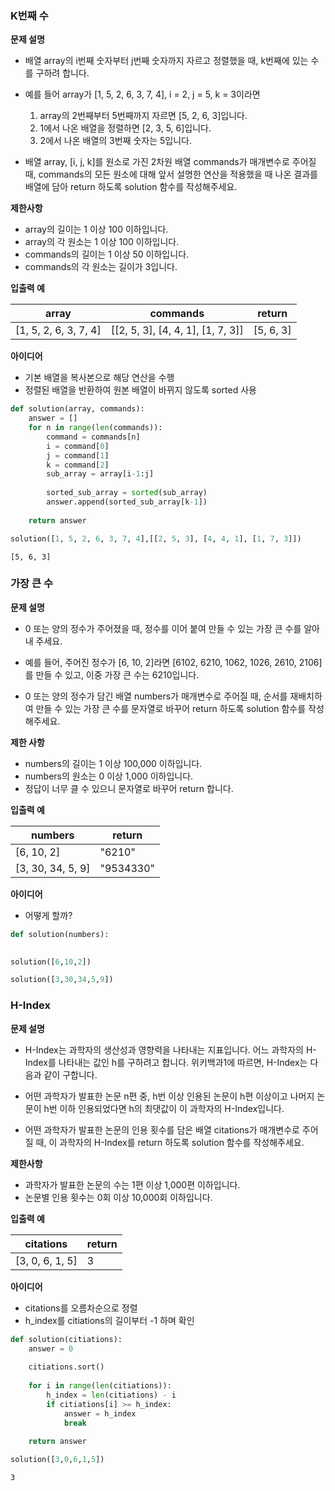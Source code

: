 ### K번째 수

**문제 설명**
- 배열 array의 i번째 숫자부터 j번째 숫자까지 자르고 정렬했을 때, k번째에 있는 수를 구하려 합니다.

- 예를 들어 array가 [1, 5, 2, 6, 3, 7, 4], i = 2, j = 5, k = 3이라면
    1. array의 2번째부터 5번째까지 자르면 [5, 2, 6, 3]입니다.
    2. 1에서 나온 배열을 정렬하면 [2, 3, 5, 6]입니다.
    3. 2에서 나온 배열의 3번째 숫자는 5입니다.
- 배열 array, [i, j, k]를 원소로 가진 2차원 배열 commands가 매개변수로 주어질 때, commands의 모든 원소에 대해 앞서 설명한 연산을 적용했을 때 나온 결과를 배열에 담아 return 하도록 solution 함수를 작성해주세요.

**제한사항**
- array의 길이는 1 이상 100 이하입니다.
- array의 각 원소는 1 이상 100 이하입니다.
- commands의 길이는 1 이상 50 이하입니다.
- commands의 각 원소는 길이가 3입니다.

**입출력 예**

|array|commands|return|
|---|---|---|
|[1, 5, 2, 6, 3, 7, 4]|[[2, 5, 3], [4, 4, 1], [1, 7, 3]]|[5, 6, 3]|

**아이디어**
- 기본 배열을 복사본으로 해당 연산을 수행
- 정렬된 배열을 반환하여 원본 배열이 바뀌지 않도록 sorted 사용


```python
def solution(array, commands):
    answer = []
    for n in range(len(commands)):
        command = commands[n]
        i = command[0]
        j = command[1]
        k = command[2]
        sub_array = array[i-1:j]
        
        sorted_sub_array = sorted(sub_array)
        answer.append(sorted_sub_array[k-1])
    
    return answer
```


```python
solution([1, 5, 2, 6, 3, 7, 4],[[2, 5, 3], [4, 4, 1], [1, 7, 3]])
```




    [5, 6, 3]



### 가장 큰 수

**문제 설명**
- 0 또는 양의 정수가 주어졌을 때, 정수를 이어 붙여 만들 수 있는 가장 큰 수를 알아내 주세요.

- 예를 들어, 주어진 정수가 [6, 10, 2]라면 [6102, 6210, 1062, 1026, 2610, 2106]를 만들 수 있고, 이중 가장 큰 수는 6210입니다.

- 0 또는 양의 정수가 담긴 배열 numbers가 매개변수로 주어질 때, 순서를 재배치하여 만들 수 있는 가장 큰 수를 문자열로 바꾸어 return 하도록 solution 함수를 작성해주세요.

**제한 사항**
- numbers의 길이는 1 이상 100,000 이하입니다.
- numbers의 원소는 0 이상 1,000 이하입니다.
- 정답이 너무 클 수 있으니 문자열로 바꾸어 return 합니다.

**입출력 예**

|numbers|return|
|---|---|
|[6, 10, 2]|"6210"|
|[3, 30, 34, 5, 9]|"9534330"|

**아이디어**
- 어떻게 할까?



```python
def solution(numbers):
    
```


```python
solution([6,10,2])
```


```python
solution([3,30,34,5,9])
```

### H-Index

**문제 설명**
- H-Index는 과학자의 생산성과 영향력을 나타내는 지표입니다. 어느 과학자의 H-Index를 나타내는 값인 h를 구하려고 합니다. 위키백과1에 따르면, H-Index는 다음과 같이 구합니다.

- 어떤 과학자가 발표한 논문 n편 중, h번 이상 인용된 논문이 h편 이상이고 나머지 논문이 h번 이하 인용되었다면 h의 최댓값이 이 과학자의 H-Index입니다.

- 어떤 과학자가 발표한 논문의 인용 횟수를 담은 배열 citations가 매개변수로 주어질 때, 이 과학자의 H-Index를 return 하도록 solution 함수를 작성해주세요.

**제한사항**
- 과학자가 발표한 논문의 수는 1편 이상 1,000편 이하입니다.
- 논문별 인용 횟수는 0회 이상 10,000회 이하입니다.

**입출력 예**

|citations|return|
|---|---|
|[3, 0, 6, 1, 5]|3|

**아이디어**
- citations를 오름차순으로 정렬
- h_index를 citiations의 길이부터 -1 하며 확인


```python
def solution(citiations):
    answer = 0
    
    citiations.sort()
    
    for i in range(len(citiations)):
        h_index = len(citiations) - i
        if citiations[i] >= h_index:
            answer = h_index
            break
            
    return answer
```


```python
solution([3,0,6,1,5])
```




    3


